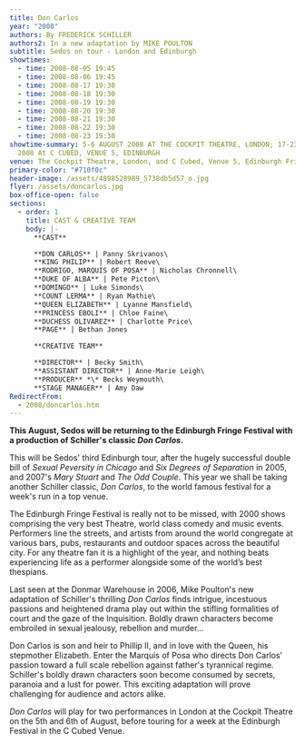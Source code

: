 ```yaml
---
title: Don Carlos
year: "2008"
authors: By FREDERICK SCHILLER
authors2: In a new adaptation by MIKE POULTON
subtitle: Sedos on tour - London and Edinburgh
showtimes:
  - time: 2008-08-05 19:45
  - time: 2008-08-06 19:45
  - time: 2008-08-17 19:30
  - time: 2008-08-18 19:30
  - time: 2008-08-19 19:30
  - time: 2008-08-20 19:30
  - time: 2008-08-21 19:30
  - time: 2008-08-22 19:30
  - time: 2008-08-23 19:30
showtime-summary: 5-6 AUGUST 2008 AT THE COCKPIT THEATRE, LONDON; 17-23 AUGUST
  2008 At C CUBED, VENUE 5, EDINBURGH
venue: The Cockpit Theatre, London, and C Cubed, Venue 5, Edinburgh Fringe Festival
primary-color: "#710f0c"
header-image: /assets/4898528989_5738db5d57_o.jpg
flyer: /assets/doncarlos.jpg
box-office-open: false
sections:
  - order: 1
    title: CAST & CREATIVE TEAM
    body: |-
      **CAST**

      **DON CARLOS** | Panny Skrivanos\
      **KING PHILIP** | Robert Reeve\
      **RODRIGO, MARQUIS OF POSA** | Nicholas Chronnell\
      **DUKE OF ALBA** | Pete Picton\
      **DOMINGO** | Luke Simonds\
      **COUNT LERMA** | Ryan Mathie\
      **QUEEN ELIZABETH** | Lyanne Mansfield\
      **PRINCESS EBOLI** | Chloe Faine\
      **DUCHESS OLIVAREZ** | Charlotte Price\
      **PAGE** | Bethan Jones

      **CREATIVE TEAM**

      **DIRECTOR** | Becky Smith\
      **ASSISTANT DIRECTOR** | Anne-Marie Leigh\
      **PRODUCER** *\* Becks Weymouth\
      **STAGE MANAGER** | Amy Daw
RedirectFrom:
  - 2008/doncarlos.htm
---
```

**This August, Sedos will be returning to the Edinburgh Fringe Festival with a production of Schiller's classic *Don Carlos*.**

This will be Sedos' third Edinburgh tour, after the hugely successful double bill of *Sexual Peversity in Chicago* and *Six Degrees of Separation* in 2005, and 2007's *Mary Stuart* and *The Odd Couple*. This year we shall be taking another Schiller classic, *Don Carlos*, to the world famous festival for a week's run in a top venue.

The Edinburgh Fringe Festival is really not to be missed, with 2000 shows comprising the very best Theatre, world class comedy and music events. Performers line the streets, and artists from around the world congregate at various bars, pubs, restaurants and outdoor spaces across the beautiful city. For any theatre fan it is a highlight of the year, and nothing beats experiencing life as a performer alongside some of the world’s best thespians.

Last seen at the Donmar Warehouse in 2006, Mike Poulton's new adaptation of Schiller's thrilling *Don Carlos* finds intrigue, incestuous passions and heightened drama play out within the stifling formalities of court and the gaze of the Inquisition. Boldly drawn characters become embroiled in sexual jealousy, rebellion and murder…

Don Carlos is son and heir to Phillip II, and in love with the Queen, his stepmother Elizabeth. Enter the Marquis of Posa who directs Don Carlos' passion toward a full scale rebellion against father's tyrannical regime. Schiller's boldly drawn characters soon become consumed by secrets, paranoia and a lust for power. This exciting adaptation will prove challenging for audience and actors alike.

*Don Carlos* will play for two performances in London at the Cockpit Theatre on the 5th and 6th of August, before touring for a week at the Edinburgh Festival in the C Cubed Venue.